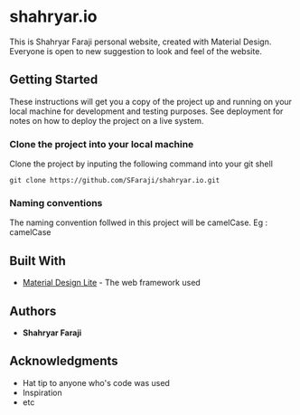 # shahryar.io
This is Shahryar Faraji personal website, created with Material Design.<br>
Everyone is open to new suggestion to look and feel of the website.

## Getting Started

These instructions will get you a copy of the project up and running on your local machine for development and testing purposes. See deployment for notes on how to deploy the project on a live system.

### Clone the project into your local machine

Clone the project by inputing the following command into your git shell

```
git clone https://github.com/SFaraji/shahryar.io.git
```

### Naming conventions
The naming convention follwed in this project will be camelCase.
Eg : camelCase

## Built With

* [Material Design Lite](https://getmdl.io/) - The web framework used


## Authors

* **Shahryar Faraji** 


<!-- ## License

This project is licensed under the MIT License - see the [LICENSE.md](LICENSE.md) file for details -->

## Acknowledgments

* Hat tip to anyone who's code was used
* Inspiration
* etc

